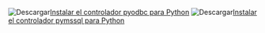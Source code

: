 ![Descargar](../ssms/media/download-icon.png)[Instalar el controlador pyodbc para Python](../connect/python/pyodbc/step-1-configure-development-environment-for-pyodbc-python-development.md) ![Descargar](../ssms/media/download-icon.png)[Instalar el controlador pymssql para Python](../connect/python/pymssql/step-1-configure-development-environment-for-pymssql-python-development.md) 